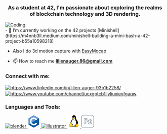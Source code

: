 <h3 align="center">As a student at 42, I'm passionate about exploring the realms of blockchain technology and 3D rendering.</h3>
<img align="left" alt="Coding" width="600" style="display:block" src="https://media.tenor.com/RN_Qtdf11N0AAAAM/space.gif">
- 🔭 I’m currently working on the 42 projects [Minishell](https://m4nnb3ll.medium.com/minishell-building-a-mini-bash-a-42-project-b55a10598218)

- Also I do 3d motion capture with [EasyMocap](https://github.com/zju3dv/EasyMocap)

- 📫 How to reach me **lilienauger.86@gmail.com**

<h3 align="left">Connect with me:</h3>
<p align="left">
<a href="https://linkedin.com/in/https://www.linkedin.com/in/lilien-auger-93b1b2258/" target="blank"><img align="center" src="https://raw.githubusercontent.com/rahuldkjain/github-profile-readme-generator/master/src/images/icons/Social/linked-in-alt.svg" alt="https://www.linkedin.com/in/lilien-auger-93b1b2258/" height="30" width="40" /></a>
<a href="https://www.youtube.com/c/https://www.youtube.com/channel/ucxgptcb1llyliuxievfgaqw" target="blank"><img align="center" src="https://raw.githubusercontent.com/rahuldkjain/github-profile-readme-generator/master/src/images/icons/Social/youtube.svg" alt="https://www.youtube.com/channel/ucxgptcb1llyliuxievfgaqw" height="30" width="40" /></a>
</p>

<h3 align="left">Languages and Tools:</h3>
<p align="left"> <a href="https://www.blender.org/" target="_blank" rel="noreferrer"> <img src="https://download.blender.org/branding/community/blender_community_badge_white.svg" alt="blender" width="40" height="40"/> </a> <a href="https://www.cprogramming.com/" target="_blank" rel="noreferrer"> <img src="https://raw.githubusercontent.com/devicons/devicon/master/icons/c/c-original.svg" alt="c" width="40" height="40"/> </a> <a href="https://www.adobe.com/in/products/illustrator.html" target="_blank" rel="noreferrer"> <img src="https://www.vectorlogo.zone/logos/adobe_illustrator/adobe_illustrator-icon.svg" alt="illustrator" width="40" height="40"/> </a> <a href="https://www.linux.org/" target="_blank" rel="noreferrer"> <img src="https://raw.githubusercontent.com/devicons/devicon/master/icons/linux/linux-original.svg" alt="linux" width="40" height="40"/> </a> <a href="https://www.photoshop.com/en" target="_blank" rel="noreferrer"> <img src="https://raw.githubusercontent.com/devicons/devicon/master/icons/photoshop/photoshop-line.svg" alt="photoshop" width="40" height="40"/> </a> </p>
